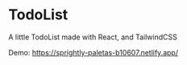 # TodoList

A little TodoList made with React, and TailwindCSS

Demo: https://sprightly-paletas-b10607.netlify.app/